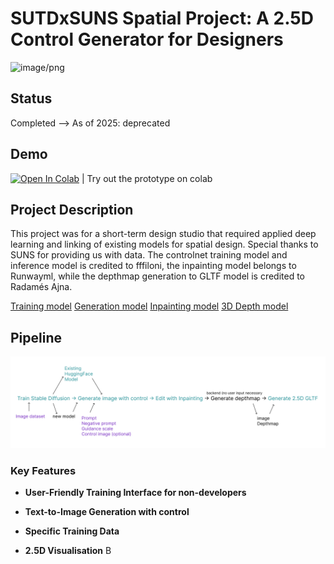 # SUTDxSUNS Spatial Project: A 2.5D Control Generator for Designers

![image/png](https://github.com/ClaireOzzz/ImageURLhost/blob/main/Prototype%20Tests.png?raw=true)

## Status

Completed --> As of 2025: deprecated

## Demo

[![Open In Colab](https://colab.research.google.com/assets/colab-badge.svg)](https://colab.research.google.com/drive/19Df2UEGwyNBGuULgQYTA0-CavFAgarkH?usp=sharing) | Try out the prototype on colab


## Project Description

This project was for a short-term design studio that required applied deep learning and linking of existing models for spatial design. Special thanks to SUNS for providing us with data.
The controlnet training model and inference model is credited to fffiloni, the inpainting model belongs to Runwayml, while the depthmap generation to GLTF model is credited to Radamés Ajna.

[Training model](https://huggingface.co/spaces/fffiloni/train-dreambooth-lora-sdxl)
[Generation model](https://huggingface.co/spaces/fffiloni/sdxl-control-loras)
[Inpainting model](https://huggingface.co/spaces/runwayml/stable-diffusion-inpainting/tree/main)
[3D Depth model](https://huggingface.co/spaces/radames/dpt-depth-estimation-3d-obj)

## Pipeline

![image/png](https://raw.githubusercontent.com/ClaireOzzz/ImageURLhost/main/designerpipeline.png)


### Key Features

- **User-Friendly Training Interface for non-developers**
  
- **Text-to-Image Generation with control** 

- **Specific Training Data** 

- **2.5D Visualisation** B
